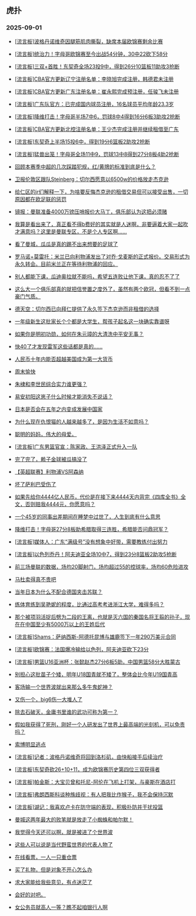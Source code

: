 ## 虎扑 
### 2025-09-01

+ [[流言板]波格丹诺维奇因腿筋肌肉撕裂，缺席本届欧锦赛剩余比赛](https://bbs.hupu.com/634645639.html)

+ [[流言板]统治力！字母哥欧锦赛至今出战54分钟，30中22砍下58分](https://bbs.hupu.com/634648675.html)

+ [[流言板]三双+首胜！东契奇全场23投9中，得到26分10篮板11助攻3抢断](https://bbs.hupu.com/634648685.html)

+ [[流言板]CBA官方更新辽宁注册名单：李晓旭完成注册，韩德君未注册](https://bbs.hupu.com/634646048.html)

+ [[流言板]CBA官方更新广东注册名单：崔永熙完成预注册，任骏飞未注册](https://bbs.hupu.com/634646347.html)

+ [[流言板]广东队官方：已完成国内球员注册，16名球员平均年龄23.3岁](https://bbs.hupu.com/634646744.html)

+ [[流言板]降维打击！字母哥半场7中6，罚球8中4得到16分6板3助攻2抢断](https://bbs.hupu.com/634647437.html)

+ [[流言板]CBA官方更新北控注册名单：王少杰完成注册并继续租借至广东](https://bbs.hupu.com/634645966.html)

+ [[流言板]东契奇上半场15投6中，得到19分6篮板2助攻2抢断](https://bbs.hupu.com/634647503.html)

+ [[流言板]猛兽出笼！字母哥全场11中9，罚球13中8得到27分8板4助2抢断](https://bbs.hupu.com/634648499.html)

+ [回顾本赛季中超的几次踩踏犯规，红/黄牌的标准到底是什么？](https://bbs.hupu.com/634646619.html)

+ [卫报伦敦区跟队Steinberg：切尔西愿意以6500w的价格放走杰克逊](https://bbs.hupu.com/634646380.html)

+ [给仁区的jr们解释一下，为啥要反悔杰克逊的租借交易但可以接受出售，一切原因都在欧足联的惩罚](https://bbs.hupu.com/634644144.html)

+ [镜报：曼联准备4000万镑压哨报价大马丁，俱乐部认为这把必须赌](https://bbs.hupu.com/634643124.html)

+ [我算是看出来了，真正看不得b费好的其实就是人迷啊，非要逼着大家一起吹才满意吗？这里是曼联专区，不是个人专区啊……](https://bbs.hupu.com/634641736.html)

+ [看了曼城，瓜瓜是真的踢不出来想要的足球了](https://bbs.hupu.com/634649397.html)

+ [罗马诺+莫雷托：米兰已向利物浦发出了对乔·戈麦斯的正式报价。交易形式为永久转会。目前米兰正在等待利物浦的回应。](https://bbs.hupu.com/634644475.html)

+ [别人都能下课，瓜迪奥拉就不能吗，希望五连败让他下课，真的忍不了了](https://bbs.hupu.com/634649629.html)

+ [这么大一个俱乐部真的就把信誉置之度外了，虽然有两个欧冠，但看不到一点豪门气质。](https://bbs.hupu.com/634642697.html)

+ [德天空：切尔西已向拜仁提供了永久签下杰克逊而非租借的选择](https://bbs.hupu.com/634644095.html)

+ [一年级新生这批家长个个都是大学生，帮孩子起名这一块确实靠谱呀](https://bbs.hupu.com/634645178.html)

+ [如果你是明初功勋，如何在朱元璋的大清洗中平安无事？](https://bbs.hupu.com/634646136.html)

+ [快40了才发现雷军这些话都是真的……](https://bbs.hupu.com/634647757.html)

+ [人民币十年内能否超越美国成为第一大货币](https://bbs.hupu.com/634646882.html)

+ [周末愉快](https://bbs.hupu.com/634648764.html)

+ [朱棣和李世民综合实力谁更强？](https://bbs.hupu.com/634646123.html)

+ [易安初阳这崽子什么时候才能消失不说话？](https://bbs.hupu.com/634646679.html)

+ [日本是否会在五年之内变成发展中国家](https://bbs.hupu.com/634645247.html)

+ [为什么现在仇恨猫的人越来越多了，是因为生活不如意吗？](https://bbs.hupu.com/634646063.html)

+ [聪明的妈妈，伟大的母爱。](https://bbs.hupu.com/634647892.html)

+ [[流言板]广东男篮官宣：陈家政、王洪泽正式升入一队](https://bbs.hupu.com/634646683.html)

+ [完了完了，赖子金球被瓜搞没了](https://bbs.hupu.com/634649724.html)

+ [【英超联赛】利物浦VS阿森纳](https://bbs.hupu.com/634644389.html)

+ [坏了萨利巴受伤了](https://bbs.hupu.com/634650407.html)

+ [如果先给你4444亿人民币，代价是在接下来4444天内背完《四库全书》全文，否则赔我4444元，你愿意吗？](https://bbs.hupu.com/634650146.html)

+ [一个45岁的同事出差期间在睡梦中过世了，人生到底有什么意思](https://bbs.hupu.com/634647037.html)

+ [降维打击！字母哥27分8板助希腊取得三连胜，希腊能否问鼎冠军？](https://bbs.hupu.com/634649052.html)

+ [[流言板]媒体人：广东“满级号”没有想象中好带，需要教练付出努力](https://bbs.hupu.com/634648866.html)

+ [[流言板]以色列乔丹！阿夫迪亚全场10中7，得到23分8篮板2助攻5抢断](https://bbs.hupu.com/634651578.html)

+ [前三场曼联的数据，场均20脚射门，场均超过55的控球率，场均60危险进攻](https://bbs.hupu.com/634650071.html)

+ [马杜卖得真不贵吧](https://bbs.hupu.com/634650971.html)

+ [当年日本为什么不配合德国夹击苏联？](https://bbs.hupu.com/634649316.html)

+ [练体育练到吴艳妮的程度，比通过高考考进浙江大学，难得多吗？](https://bbs.hupu.com/634648336.html)

+ [那个被项羽活捉后劈为二段的王离，也就是灭六国的秦国名将王翦的孙子，现在在中国至少有5000万以上的王姓后代](https://bbs.hupu.com/634647952.html)

+ [[流言板]Shams：萨纳西斯-阿德托昆博与雄鹿签下一年290万美元合同](https://bbs.hupu.com/634652381.html)

+ [[流言板]欧锦赛：法国爆冷输给以色列，阿夫迪亚砍下23分](https://bbs.hupu.com/634651743.html)

+ [[流言板]男篮U16亚洲杯：张懿赵杰27分6板5助，中国男篮58分大胜蒙古](https://bbs.hupu.com/634648018.html)

+ [别担心这批苗子个矮，明年U18国青就不矮了，整体会比今年U19国青高](https://bbs.hupu.com/634648024.html)

+ [客场输一个世界波就出来那么多牛鬼蛇神？](https://bbs.hupu.com/634652014.html)

+ [又伤一个，big6伤一大堆人了](https://bbs.hupu.com/634651652.html)

+ [除去石破天，金庸书里谁的武功可称为第一？](https://bbs.hupu.com/634649998.html)

+ [假如我获得了死刑，刚好一个人研发出了世界上最高端的光刻机，可以免责吗？](https://bbs.hupu.com/634648349.html)

+ [索博明显逃点](https://bbs.hupu.com/634652419.html)

+ [[流言板]记者：波格丹诺维奇将回到洛杉矶，由快船接手后续治疗](https://bbs.hupu.com/634649661.html)

+ [[流言板]东契奇砍26+10+11，成为欧锦赛历史第四位三双获得者](https://bbs.hupu.com/634648896.html)

+ [[流言板]帕金斯：大宝贝曾和托尼-阿伦在飞机上打架，与豪斯在酒店打](https://bbs.hupu.com/634651022.html)

+ [[流言板]弗朗西斯科谈种族歧视：有人把我比作猴子，我不会保持沉默](https://bbs.hupu.com/634649230.html)

+ [[流言板]湖记：我喜欢卢卡在防守端的表现，积极扑防并干扰投篮](https://bbs.hupu.com/634650364.html)

+ [曼城这两年最大的败笔就是放走了小蜘蛛和帕尔默！](https://bbs.hupu.com/634650120.html)

+ [我觉得今天还可以啊，就是被进了个世界波](https://bbs.hupu.com/634651954.html)

+ [这些人可以说是当代野蛮世界的代表人物了](https://bbs.hupu.com/634649466.html)

+ [在线看票，一人一只重仓票](https://bbs.hupu.com/634650192.html)

+ [买了礼物，但是对象不开心怎么办](https://bbs.hupu.com/634649037.html)

+ [求大家能给我些意见，有点迷茫了](https://bbs.hupu.com/634650716.html)

+ [会好的对吧。](https://bbs.hupu.com/634652690.html)

+ [女公务员就高人一等？瞧不起咱银行人啊](https://bbs.hupu.com/634651126.html)

